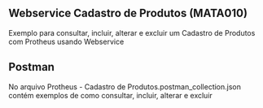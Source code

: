## Webservice Cadastro de Produtos (MATA010)
Exemplo para consultar, incluir, alterar e excluir um Cadastro de Produtos com Protheus usando Webservice

## Postman
No arquivo Protheus - Cadastro de Produtos.postman_collection.json contém exemplos de como consultar, incluir, alterar e excluir


